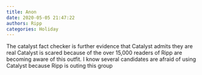 ```yaml
---
title: Anon
date: 2020-05-05 21:47:22
authors: Ripp
categories: Holiday
---
```


 The catalyst fact checker is further evidence that Catalyst admits they are real 
Catalyst is scared because of the over 15,000 readers of Ripp are becoming aware of this outfit.
I know several candidates are afraid of using Catalyst because Ripp is outing this group